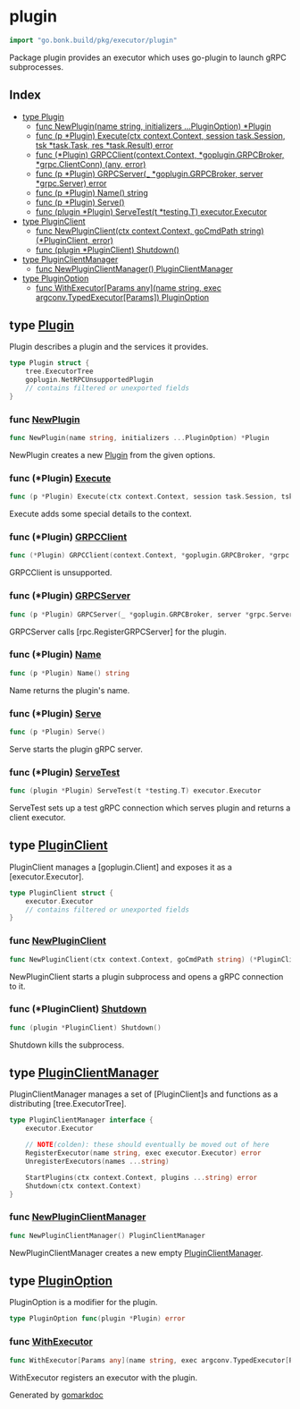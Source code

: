 <!-- Code generated by gomarkdoc. DO NOT EDIT -->

# plugin

```go
import "go.bonk.build/pkg/executor/plugin"
```

Package plugin provides an executor which uses go\-plugin to launch gRPC subprocesses.

## Index

- [type Plugin](<#Plugin>)
  - [func NewPlugin\(name string, initializers ...PluginOption\) \*Plugin](<#NewPlugin>)
  - [func \(p \*Plugin\) Execute\(ctx context.Context, session task.Session, tsk \*task.Task, res \*task.Result\) error](<#Plugin.Execute>)
  - [func \(\*Plugin\) GRPCClient\(context.Context, \*goplugin.GRPCBroker, \*grpc.ClientConn\) \(any, error\)](<#Plugin.GRPCClient>)
  - [func \(p \*Plugin\) GRPCServer\(\_ \*goplugin.GRPCBroker, server \*grpc.Server\) error](<#Plugin.GRPCServer>)
  - [func \(p \*Plugin\) Name\(\) string](<#Plugin.Name>)
  - [func \(p \*Plugin\) Serve\(\)](<#Plugin.Serve>)
  - [func \(plugin \*Plugin\) ServeTest\(t \*testing.T\) executor.Executor](<#Plugin.ServeTest>)
- [type PluginClient](<#PluginClient>)
  - [func NewPluginClient\(ctx context.Context, goCmdPath string\) \(\*PluginClient, error\)](<#NewPluginClient>)
  - [func \(plugin \*PluginClient\) Shutdown\(\)](<#PluginClient.Shutdown>)
- [type PluginClientManager](<#PluginClientManager>)
  - [func NewPluginClientManager\(\) PluginClientManager](<#NewPluginClientManager>)
- [type PluginOption](<#PluginOption>)
  - [func WithExecutor\[Params any\]\(name string, exec argconv.TypedExecutor\[Params\]\) PluginOption](<#WithExecutor>)


<a name="Plugin"></a>
## type [Plugin](<server.go#L28-L33>)

Plugin describes a plugin and the services it provides.

```go
type Plugin struct {
    tree.ExecutorTree
    goplugin.NetRPCUnsupportedPlugin
    // contains filtered or unexported fields
}
```

<a name="NewPlugin"></a>
### func [NewPlugin](<server.go#L44>)

```go
func NewPlugin(name string, initializers ...PluginOption) *Plugin
```

NewPlugin creates a new [Plugin](<#Plugin>) from the given options.

<a name="Plugin.Execute"></a>
### func \(\*Plugin\) [Execute](<server.go#L97-L102>)

```go
func (p *Plugin) Execute(ctx context.Context, session task.Session, tsk *task.Task, res *task.Result) error
```

Execute adds some special details to the context.

<a name="Plugin.GRPCClient"></a>
### func \(\*Plugin\) [GRPCClient](<server.go#L88-L92>)

```go
func (*Plugin) GRPCClient(context.Context, *goplugin.GRPCBroker, *grpc.ClientConn) (any, error)
```

GRPCClient is unsupported.

<a name="Plugin.GRPCServer"></a>
### func \(\*Plugin\) [GRPCServer](<server.go#L81>)

```go
func (p *Plugin) GRPCServer(_ *goplugin.GRPCBroker, server *grpc.Server) error
```

GRPCServer calls \[rpc.RegisterGRPCServer\] for the plugin.

<a name="Plugin.Name"></a>
### func \(\*Plugin\) [Name](<server.go#L61>)

```go
func (p *Plugin) Name() string
```

Name returns the plugin's name.

<a name="Plugin.Serve"></a>
### func \(\*Plugin\) [Serve](<server.go#L71>)

```go
func (p *Plugin) Serve()
```

Serve starts the plugin gRPC server.

<a name="Plugin.ServeTest"></a>
### func \(\*Plugin\) [ServeTest](<testing.go#L19>)

```go
func (plugin *Plugin) ServeTest(t *testing.T) executor.Executor
```

ServeTest sets up a test gRPC connection which serves plugin and returns a client executor.

<a name="PluginClient"></a>
## type [PluginClient](<client.go#L28-L32>)

PluginClient manages a \[goplugin.Client\] and exposes it as a \[executor.Executor\].

```go
type PluginClient struct {
    executor.Executor
    // contains filtered or unexported fields
}
```

<a name="NewPluginClient"></a>
### func [NewPluginClient](<client.go#L37>)

```go
func NewPluginClient(ctx context.Context, goCmdPath string) (*PluginClient, error)
```

NewPluginClient starts a plugin subprocess and opens a gRPC connection to it.

<a name="PluginClient.Shutdown"></a>
### func \(\*PluginClient\) [Shutdown](<client.go#L71>)

```go
func (plugin *PluginClient) Shutdown()
```

Shutdown kills the subprocess.

<a name="PluginClientManager"></a>
## type [PluginClientManager](<client_manager.go#L18-L27>)

PluginClientManager manages a set of \[PluginClient\]s and functions as a distributing \[tree.ExecutorTree\].

```go
type PluginClientManager interface {
    executor.Executor

    // NOTE(colden): these should eventually be moved out of here
    RegisterExecutor(name string, exec executor.Executor) error
    UnregisterExecutors(names ...string)

    StartPlugins(ctx context.Context, plugins ...string) error
    Shutdown(ctx context.Context)
}
```

<a name="NewPluginClientManager"></a>
### func [NewPluginClientManager](<client_manager.go#L36>)

```go
func NewPluginClientManager() PluginClientManager
```

NewPluginClientManager creates a new empty [PluginClientManager](<#PluginClientManager>).

<a name="PluginOption"></a>
## type [PluginOption](<server.go#L41>)

PluginOption is a modifier for the plugin.

```go
type PluginOption func(plugin *Plugin) error
```

<a name="WithExecutor"></a>
### func [WithExecutor](<server.go#L64>)

```go
func WithExecutor[Params any](name string, exec argconv.TypedExecutor[Params]) PluginOption
```

WithExecutor registers an executor with the plugin.

Generated by [gomarkdoc](<https://github.com/princjef/gomarkdoc>)
